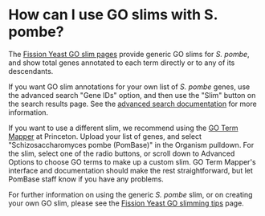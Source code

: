 # How can I use GO slims with S. pombe?
<!-- pombase_categories: Genome statistics and lists,Tools and resources,Using ontologies -->

The [Fission Yeast GO slim pages](documentation/pombase-go-slim-documentation)
provide generic GO slims for *S. pombe*, and show total genes
annotated to each term directly or to any of its descendants.

If you want GO slim annotations for your own list of *S. pombe* genes,
use the advanced search "Gene IDs" option, and then use the "Slim"
button on the search results page. See the [advanced search
documentation](documentation/advanced-search) for more information.

If you want to use a different slim, we recommend using the [GO Term
Mapper](http://go.princeton.edu/cgi-bin/GOTermMapper) at Princeton.
Upload your list of genes, and select "Schizosaccharomyces pombe
(PomBase)" in the Organism pulldown. For the slim, select one of the
radio buttons, or scroll down to Advanced Options to choose GO terms
to make up a custom slim. GO Term Mapper's interface and documentation
should make the rest straightforward, but let PomBase staff know if
you have any problems.

For further information on using the generic *S. pombe* slim, or on
creating your own GO slim, please see the [Fission Yeast GO slimming tips](/browse-curation/fission-yeast-go-slimming-tips) page.


